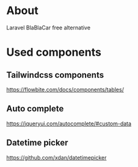 # About

Laravel BlaBlaCar free alternative

# Used components

## Tailwindcss components

https://flowbite.com/docs/components/tables/

## Auto complete

https://jqueryui.com/autocomplete/#custom-data

## Datetime picker

https://github.com/xdan/datetimepicker
